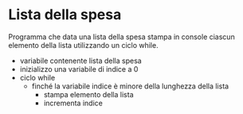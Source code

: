 # Lista della spesa

Programma che data una lista della spesa stampa in console ciascun elemento della lista utilizzando un ciclo while.

- variabile contenente lista della spesa
- inizializzo una variabile di indice a 0
- ciclo while
  - finché la variabile indice è minore della lunghezza della lista
    - stampa elemento della lista
    - incrementa indice
